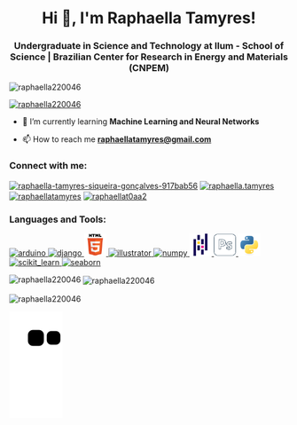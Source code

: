 <h1 align="center">Hi 👋, I'm Raphaella Tamyres!</h1>
<h3 align="center">Undergraduate in Science and Technology at Ilum - School of Science | Brazilian Center for Research in Energy and Materials (CNPEM)</h3>

<p align="left"> <img src="https://komarev.com/ghpvc/?username=raphaella220046&label=Profile%20views&color=0e75b6&style=flat" alt="raphaella220046" /> </p>

<p align="left"> <a href="https://github.com/ryo-ma/github-profile-trophy"><img src="https://github-profile-trophy.vercel.app/?username=raphaella220046" alt="raphaella220046" /></a> </p>

- 🌱 I’m currently learning **Machine Learning and Neural Networks**

- 📫 How to reach me **raphaellatamyres@gmail.com**

<h3 align="left">Connect with me:</h3>
<p align="left">
<a href="https://linkedin.com/in/raphaella-tamyres-siqueira-gonçalves-917bab56" target="blank"><img align="center" src="https://raw.githubusercontent.com/rahuldkjain/github-profile-readme-generator/master/src/images/icons/Social/linked-in-alt.svg" alt="raphaella-tamyres-siqueira-gonçalves-917bab56" height="30" width="40" /></a>
<a href="https://fb.com/raphaella.tamyres" target="blank"><img align="center" src="https://raw.githubusercontent.com/rahuldkjain/github-profile-readme-generator/master/src/images/icons/Social/facebook.svg" alt="raphaella.tamyres" height="30" width="40" /></a>
<a href="https://instagram.com/raphaellatamyres" target="blank"><img align="center" src="https://raw.githubusercontent.com/rahuldkjain/github-profile-readme-generator/master/src/images/icons/Social/instagram.svg" alt="raphaellatamyres" height="30" width="40" /></a>
<a href="https://www.behance.net/raphaellat0aa2" target="blank"><img align="center" src="https://raw.githubusercontent.com/rahuldkjain/github-profile-readme-generator/master/src/images/icons/Social/behance.svg" alt="raphaellat0aa2" height="30" width="40" /></a>
</p>

<h3 align="left">Languages and Tools:</h3>
<p align="left"> <a href="https://www.arduino.cc/" target="_blank" rel="noreferrer"> <img src="https://cdn.worldvectorlogo.com/logos/arduino-1.svg" alt="arduino" width="40" height="40"/> </a> <a href="https://www.djangoproject.com/" target="_blank" rel="noreferrer"> <img src="https://cdn.worldvectorlogo.com/logos/django.svg" alt="django" width="40" height="40"/> </a> <a href="https://www.w3.org/html/" target="_blank" rel="noreferrer"> <img src="https://raw.githubusercontent.com/devicons/devicon/master/icons/html5/html5-original-wordmark.svg" alt="html5" width="40" height="40"/> </a> <a href="https://www.adobe.com/in/products/illustrator.html" target="_blank" rel="noreferrer"> <img src="https://www.vectorlogo.zone/logos/adobe_illustrator/adobe_illustrator-icon.svg" alt="illustrator" width="40" height="40"/> </a> <a href="https://numpy.org/" target="_blank" rel="noreferrer"> <img src="https://www.vectorlogo.zone/logos/numpy/numpy-icon.svg" alt="numpy" width="40" height="40"/> </a> <a href="https://pandas.pydata.org/" target="_blank" rel="noreferrer"> <img src="https://raw.githubusercontent.com/devicons/devicon/2ae2a900d2f041da66e950e4d48052658d850630/icons/pandas/pandas-original.svg" alt="pandas" width="40" height="40"/> </a> <a href="https://www.photoshop.com/en" target="_blank" rel="noreferrer"> <img src="https://raw.githubusercontent.com/devicons/devicon/master/icons/photoshop/photoshop-line.svg" alt="photoshop" width="40" height="40"/> </a> <a href="https://www.python.org" target="_blank" rel="noreferrer"> <img src="https://raw.githubusercontent.com/devicons/devicon/master/icons/python/python-original.svg" alt="python" width="40" height="40"/> </a> <a href="https://scikit-learn.org/" target="_blank" rel="noreferrer"> <img src="https://upload.wikimedia.org/wikipedia/commons/0/05/Scikit_learn_logo_small.svg" alt="scikit_learn" width="40" height="40"/> </a> <a href="https://seaborn.pydata.org/" target="_blank" rel="noreferrer"> <img src="https://seaborn.pydata.org/_images/logo-mark-lightbg.svg" alt="seaborn" width="40" height="40"/> </a> </p>

<p><img align="left" src="https://github-readme-stats.vercel.app/api/top-langs?username=raphaella220046&show_icons=true&locale=en&layout=compact" alt="raphaella220046" /></p>

<p>&nbsp;<img align="center" src="https://github-readme-stats.vercel.app/api?username=raphaella220046&show_icons=true&locale=en" alt="raphaella220046" /></p>

<p><img align="center" src="https://github-readme-streak-stats.herokuapp.com/?user=raphaella220046&" alt="raphaella220046" /></p>

![Snake animation](https://github.com/raphaella220046/raphaella220046/blob/output/github-contribution-grid-snake.svg)

